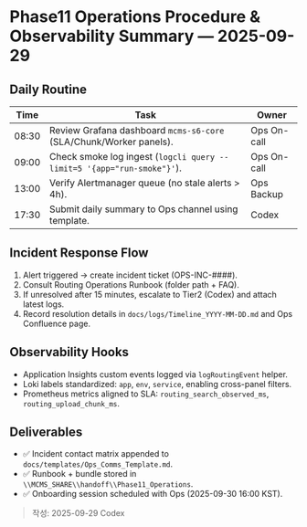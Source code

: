 # Phase11 Operations Procedure & Observability Summary — 2025-09-29

## Daily Routine
| Time | Task | Owner |
| --- | --- | --- |
| 08:30 | Review Grafana dashboard `mcms-s6-core` (SLA/Chunk/Worker panels). | Ops On-call |
| 09:00 | Check smoke log ingest (`logcli query --limit=5 '{app="run-smoke"}'`). | Ops On-call |
| 13:00 | Verify Alertmanager queue (no stale alerts > 4h). | Ops Backup |
| 17:30 | Submit daily summary to Ops channel using template. | Codex |

## Incident Response Flow
1. Alert triggered → create incident ticket (OPS-INC-####).
2. Consult Routing Operations Runbook (folder path + FAQ).
3. If unresolved after 15 minutes, escalate to Tier2 (Codex) and attach latest logs.
4. Record resolution details in `docs/logs/Timeline_YYYY-MM-DD.md` and Ops Confluence page.

## Observability Hooks
- Application Insights custom events logged via `logRoutingEvent` helper.
- Loki labels standardized: `app`, `env`, `service`, enabling cross-panel filters.
- Prometheus metrics aligned to SLA: `routing_search_observed_ms`, `routing_upload_chunk_ms`.

## Deliverables
- ✅ Incident contact matrix appended to `docs/templates/Ops_Comms_Template.md`.
- ✅ Runbook + bundle stored in `\\MCMS_SHARE\\handoff\\Phase11_Operations`.
- ✅ Onboarding session scheduled with Ops (2025-09-30 16:00 KST).

> 작성: 2025-09-29 Codex
